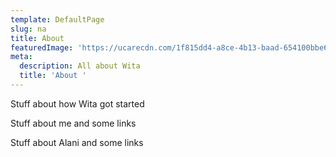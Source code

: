 ```yaml
---
template: DefaultPage
slug: na
title: About
featuredImage: 'https://ucarecdn.com/1f815dd4-a8ce-4b13-baad-654100bbe69b/'
meta:
  description: All about Wita
  title: 'About '
---
```

Stuff about how Wita got started

Stuff about me and some links

Stuff about Alani and some links
